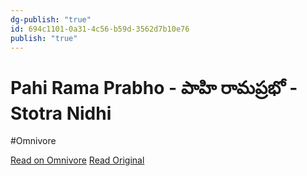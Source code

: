 ```yaml
---
dg-publish: "true"
id: 694c1101-0a31-4c56-b59d-3562d7b10e76
publish: "true"
---
```


# Pahi Rama Prabho - పాహి రామప్రభో - Stotra Nidhi
#Omnivore

[Read on Omnivore](https://omnivore.app/me/https-stotranidhi-com-pahi-rama-prabho-keertana-in-telugu-1892df4d76a)
[Read Original](https://stotranidhi.com/pahi-rama-prabho-keertana-in-telugu)